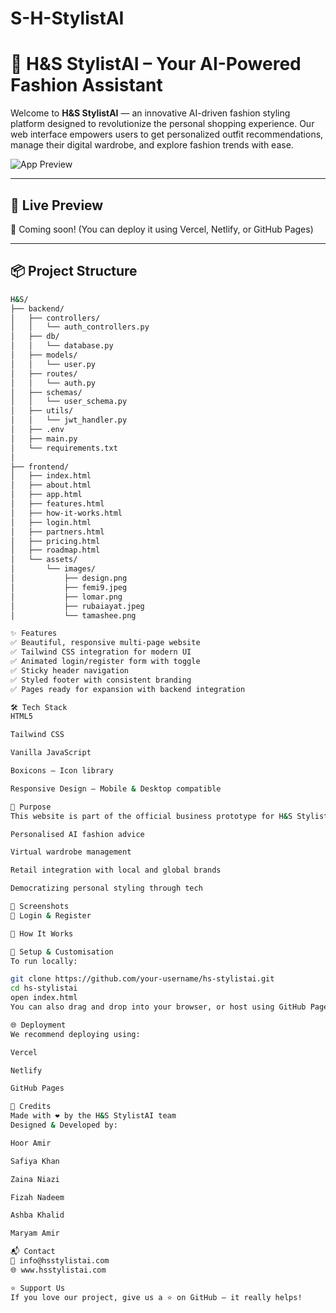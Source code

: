 # S-H-StylistAI

# 👗 H&S StylistAI – Your AI-Powered Fashion Assistant

Welcome to **H&S StylistAI** — an innovative AI-driven fashion styling platform designed to revolutionize the personal shopping experience. Our web interface empowers users to get personalized outfit recommendations, manage their digital wardrobe, and explore fashion trends with ease.

![App Preview](./app-preview.png)

---

## 🚀 Live Preview

🔗 Coming soon! (You can deploy it using Vercel, Netlify, or GitHub Pages)

---

## 📦 Project Structure

```bash
H&S/
├── backend/
│   ├── controllers/
│   │   └── auth_controllers.py
│   ├── db/
│   │   └── database.py
│   ├── models/
│   │   └── user.py
│   ├── routes/
│   │   └── auth.py
│   ├── schemas/
│   │   └── user_schema.py
│   ├── utils/
│   │   └── jwt_handler.py
│   ├── .env
│   ├── main.py
│   └── requirements.txt
│
├── frontend/
│   ├── index.html
│   ├── about.html
│   ├── app.html
│   ├── features.html
│   ├── how-it-works.html
│   ├── login.html
│   ├── partners.html
│   ├── pricing.html
│   ├── roadmap.html
│   └── assets/
│       └── images/
│           ├── design.png
│           ├── femi9.jpeg
│           ├── lomar.png
│           ├── rubaiayat.jpeg
│           └── tamashee.png

✨ Features
✅ Beautiful, responsive multi-page website
✅ Tailwind CSS integration for modern UI
✅ Animated login/register form with toggle
✅ Sticky header navigation
✅ Styled footer with consistent branding
✅ Pages ready for expansion with backend integration

🛠 Tech Stack
HTML5

Tailwind CSS

Vanilla JavaScript

Boxicons – Icon library

Responsive Design – Mobile & Desktop compatible

🎯 Purpose
This website is part of the official business prototype for H&S StylistAI, a startup focused on:

Personalised AI fashion advice

Virtual wardrobe management

Retail integration with local and global brands

Democratizing personal styling through tech

📸 Screenshots
🔐 Login & Register

🧠 How It Works

🧩 Setup & Customisation
To run locally:

git clone https://github.com/your-username/hs-stylistai.git
cd hs-stylistai
open index.html
You can also drag and drop into your browser, or host using GitHub Pages for free.

🌐 Deployment
We recommend deploying using:

Vercel

Netlify

GitHub Pages

🙌 Credits
Made with ❤️ by the H&S StylistAI team
Designed & Developed by:

Hoor Amir

Safiya Khan

Zaina Niazi

Fizah Nadeem

Ashba Khalid

Maryam Amir

📬 Contact
📧 info@hsstylistai.com
🌐 www.hsstylistai.com

⭐️ Support Us
If you love our project, give us a ⭐ on GitHub — it really helps!








